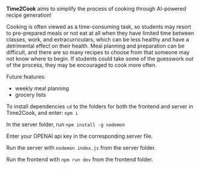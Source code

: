 **Time2Cook** aims to simplify the process of cooking through AI-powered recipe generation!

Cooking is often viewed as a time-consuming task, so students may resort to pre-prepared meals
or not eat at all when they have limited time between classes, work, and extracurriculars, which
can be less healthy and have a detrimental effect on their health. Meal planning and preparation
can be difficult, and there are so many recipes to choose from that someone may not know where
to begin. If students could take some of the guesswork out of the process, they may be
encouraged to cook more often.

Future features:

- weekly meal planning
- grocery lists

To install dependencies `cd` to the folders for both the frontend and server in Time2Cook, and enter: `npm i`

In the server folder, run `npm install -g nodemon`

Enter your OPENAI api key in the corresponding server file.

Run the server with `nodemon index.js` from the server folder.

Run the frontend with `npm run dev` from the frontend folder.
